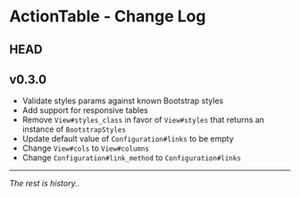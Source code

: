 # ActionTable - Change Log

## HEAD


## v0.3.0

- Validate styles params against known Bootstrap styles
- Add support for responsive tables
- Remove `View#styles_class` in favor of `View#styles` that returns an instance of `BootstrapStyles`
- Update default value of `Configuration#links` to be empty
- Change `View#cols` to `View#columns`
- Change `Configuration#link_method` to `Configuration#links`

---

_The rest is history.._
